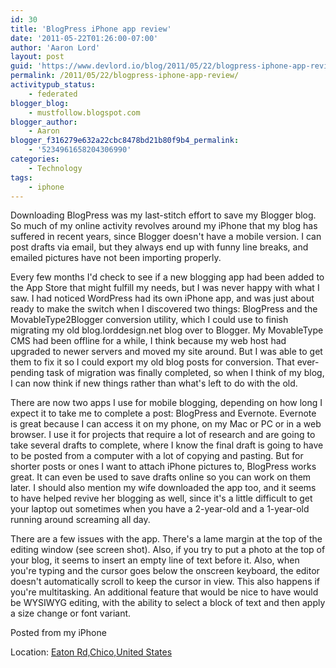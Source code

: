 ```yaml
---
id: 30
title: 'BlogPress iPhone app review'
date: '2011-05-22T01:26:00-07:00'
author: 'Aaron Lord'
layout: post
guid: 'https://www.devlord.io/blog/2011/05/22/blogpress-iphone-app-review/'
permalink: /2011/05/22/blogpress-iphone-app-review/
activitypub_status:
    - federated
blogger_blog:
    - mustfollow.blogspot.com
blogger_author:
    - Aaron
blogger_f316279e632a22cbc8478bd21b80f9b4_permalink:
    - '5234961658204306990'
categories:
    - Technology
tags:
    - iphone
---
```


<div class="separator" style="clear:both;text-align:center;"><img src="http://lh5.ggpht.com/_OZWxOfjIgdA/TdhmX3nZ7dI/AAAAAAAAJh0/4NYVZgtkxZ4/s1600/iphone_photo.jpg" alt="" border="0" /></div>
Downloading BlogPress was my last-stitch effort to save my Blogger blog. So much of my online activity revolves around my iPhone that my blog has suffered in recent years, since Blogger doesn't have a mobile version. I can post drafts via email, but they always end up with funny line breaks, and emailed pictures have not been importing properly.

Every few months I'd check to see if a new blogging app had been added to the App Store that might fulfill my needs, but I was never happy with what I saw. I had noticed WordPress had its own iPhone app, and was just about ready to make the switch when I discovered two things: BlogPress and the MovableType2Blogger conversion utility, which I could use to finish migrating my old blog.lorddesign.net blog over to Blogger. My MovableType CMS had been offline for a while, I think because my web host had upgraded to newer servers and moved my site around. But I was able to get them to fix it so I could export my old blog posts for conversion. That ever-pending task of migration was finally completed, so when I think of my blog, I can now think if new things rather than what's left to do with the old.

There are now two apps I use for mobile blogging, depending on how long I expect it to take me to complete a post: BlogPress and Evernote. Evernote is great because I can access it on my phone, on my Mac or PC or in a web browser. I use it for projects that require a lot of research and are going to take several drafts to complete, where I know the final draft is going to have to be posted from a computer with a lot of copying and pasting. But for shorter posts or ones I want to attach iPhone pictures to, BlogPress works great. It can even be used to save drafts online so you can work on them later. I should also mention my wife downloaded the app too, and it seems to have helped revive her blogging as well, since it's a little difficult to get your laptop out sometimes when you have a 2-year-old and a 1-year-old running around screaming all day.

There are a few issues with the app. There's a lame margin at the top of the editing window (see screen shot). Also, if you try to put a photo at the top of your blog, it seems to insert an empty line of text before it. Also, when you're typing and the cursor goes below the onscreen keyboard, the editor doesn't automatically scroll to keep the cursor in view. This also happens if you're multitasking. An additional feature that would be nice to have would be WYSIWYG editing, with the ability to select a block of text and then apply a size change or font variant.

Posted from my iPhone
<div class="blogpress_location">Location: <a href="http://maps.google.com/maps?q=Eaton%20Rd,Chico,United%20States%4039.768513%2C-121.831228&amp;z=10">Eaton Rd,Chico,United States</a></div>